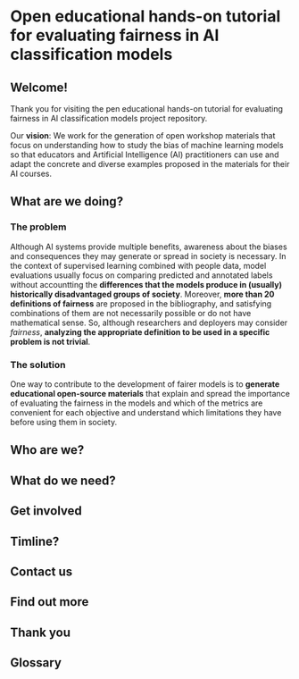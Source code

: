 # Open educational hands-on tutorial for evaluating fairness in AI classification models 



## Welcome!

Thank you for visiting the pen educational hands-on tutorial for evaluating fairness in AI classification models  project repository.

Our **vision**: We work for the generation of open workshop materials that focus on understanding how to study the bias of machine learning models so that educators and Artificial Intelligence (AI) practitioners can use and adapt the concrete and diverse examples proposed in the materials for their AI courses.

## What are we doing?

### The problem

Although AI systems provide multiple benefits, awareness about the biases and consequences they may generate or spread in society is necessary. In the context of supervised learning combined with people data, model evaluations usually focus on comparing predicted and annotated labels without accountting the **differences that the models produce in (usually) historically disadvantaged groups of society**. Moreover, **more than 20 definitions of fairness** are proposed in the bibliography, and satisfying combinations of them are not necessarily possible or do not have mathematical sense. So, although researchers and deployers may consider *fairness*, **analyzing the appropriate definition to be used in a specific problem is not trivial**.

### The solution

One way to contribute to the development of fairer models is to **generate educational open-source materials** that explain and spread the importance of evaluating the fairness in the models and which of the metrics are convenient for each objective and understand which limitations they have before using them in society.


## Who are we?


## What do we need?


## Get involved

## Timline?


## Contact us



## Find out more



## Thank you


## Glossary

